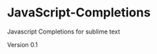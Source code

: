 JavaScript-Completions
========================

Javascript Completions for sublime text

Version 0.1